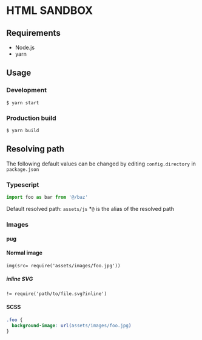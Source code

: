 # HTML SANDBOX

## Requirements
- Node.js
- yarn

## Usage

### Development
```shell
$ yarn start
```

### Production build
```shell
$ yarn build
```

## Resolving path
The following default values can be changed by editing `config.directory` in `package.json`

### Typescript
```typescript
import foo as bar from '@/baz'
```
Default resolved path: `assets/js`
*`@` is the alias of the resolved path

### Images
#### pug
#### Normal image
```pug
img(src= require('assets/images/foo.jpg'))
```

##### inline SVG
```pug
!= require('path/to/file.svg?inline')
```

#### SCSS
```scss
.foo {
  background-image: url(assets/images/foo.jpg)
}
```
